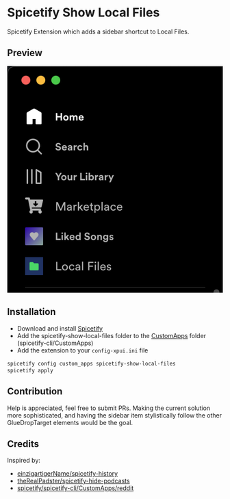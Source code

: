 # Spicetify Show Local Files

Spicetify Extension which adds a sidebar shortcut to Local Files.

## Preview
![Screenshot](screenshot.png)

## Installation
* Download and install [Spicetify](https://github.com/khanhas/spicetify-cli.git)
* Add the spicetify-show-local-files folder to the [CustomApps](https://spicetify.app/docs/advanced-usage/custom-apps) folder (spicetify-cli/CustomApps)
* Add the extension to your `config-xpui.ini` file
```shell
spicetify config custom_apps spicetify-show-local-files
spicetify apply
```

## Contribution
Help is appreciated, feel free to submit PRs. Making the current solution more sophisticated, and having the sidebar item stylistically follow the other GlueDropTarget elements would be the goal.

## Credits

Inspired by:
* [einzigartigerName/spicetify-history](https://github.com/einzigartigerName/spicetify-history)
* [theRealPadster/spicetify-hide-podcasts](https://github.com/theRealPadster/spicetify-hide-podcasts)
* [spicetify/spicetify-cli/CustomApps/reddit](https://github.com/spicetify/spicetify-cli/tree/master/CustomApps/reddit)
